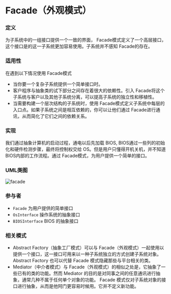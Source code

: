 # Facade（外观模式）

### 定义
为子系统中的一组接口提供一个一致的界面， Facade模式定义了一个高层接口，这个接口是的这一子系统更加容易使用。子系统并不感知 Facade的存在。

### 适用性
在遇到以下情况使用 Facade模式
* 当你要一个复杂子系统提供一个简单接口时。
* 客户程序与抽象类的试下部分之间存在着很大的依赖性。引入 Facade将这个子系统与客户以及其他子系统分离，可以提高子系统的独立性和移植性。
* 当需要构建一个层次结构的子系统时，使用 Facade模式定义子系统中每层的入口点。如果子系统之间是相互依赖的，你可以让他们通过 Facade进行通讯，从而简化了它们之间的依赖关系。

### 实现
我们通过抽象计算机的启动过程，通电以后先加载 BIOS, BIOS通过一些列的初始化和硬件检测步骤，最终将控制权交给 OS。但是用户只懂得开机关机，并不知道 BIOS内部的工作流程。通过 Facade模式，为用户提供一个简单的接口。

### UML类图
![facade](http://ohtd7tndv.bkt.clouddn.com/facade.png)

### 参与者
* `Facade` 为用户提供的简单接口
* `OsInterface` 操作系统的抽象接口
* `BIOSInterface` BIOS 的抽象接口

### 相关模式
* Abstract Factory（抽象工厂模式）可以与 Facade（外观模式）一起使用以提供一个接口，这一接口可用来以一种子系统独立的方式创建子系统对象。Abstract Factory 也可以代替 Facade 模式隐藏那些与平台相关的类。
* Mediator（中介者模式）与 Facade（外观模式）的相似之处是，它抽象了一些已有的类的功能。然而 Mediator 的目的是对同事之间的任意通讯进行抽象，通常几种不属于任何单个对象的功能。 Facade 模式仅对子系统对象的接口进行抽象，从而是他阿门更容易时候用。它并不定义新功能。
